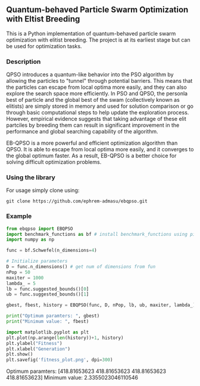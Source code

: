 ## Quantum-behaved Particle Swarm Optimization with Eltist Breeding
This is a Python implementation of quantum-behaved particle swarm optimization with elitist breeding. The project is at its earliest stage but can be used for optimization tasks.

### Description
QPSO introduces a quantum-like behavior into the PSO algorithm by allowing the particles to "tunnel" through potential barriers. 
This means that the particles can escape from local optima more easily, and they can also explore the search space more efficiently.  In PSO and QPSO,
the personla best of particle and the global best of the swam (collectively known as elitists) are simply stored in memory and used for solution comparison 
or go through basic computational steps to help update the exploration process. However, empirical evidence suggests that taking advantage of these elit partciles
by breeding them can result in significant improvement in the performance and global searching capability of the algorithm.

EB-QPSO is a more powerful and efficient optimization algorithm than QPSO. It is able to escape from local optima more easily, and it converges to the global optimum faster. 
As a result, EB-QPSO is a better choice for solving difficult optimization problems.

### Using the library
For usage simply clone using:
```
git clone https://github.com/ephrem-admasu/ebqpso.git
```

### Example
```python
from ebqpso import EBQPSO
import benchmark_functions as bf # install benchmark_functions using pip install benchmark_functions
import numpy as np

func = bf.Schwefel(n_dimensions=4)

# Initialize parameters
D = func.n_dimensions() # get num of dimensions from fun
nPop = 50
maxiter = 1000
lambda_ = 5
lb = func.suggested_bounds()[0]
ub = func.suggested_bounds()[1]

gbest, fbest, history = EBQPSO(func, D, nPop, lb, ub, maxiter, lambda_)

print("Optimum paramters: ", gbest)
print("Minimum value: ", fbest)

import matplotlib.pyplot as plt
plt.plot(np.arange(len(history))+1, history)
plt.ylabel("Fitness")
plt.xlabel("Generation")
plt.show()
plt.savefig('fitness_plot.png', dpi=300)
```
Optimum paramters:  [418.81653623 418.81653623 418.81653623 418.81653623]
Minimum value:  2.3355023046110546



